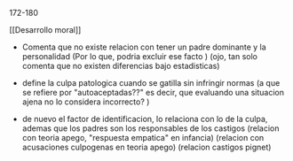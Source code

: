 172-180

[[Desarrollo moral]]
- Comenta que no existe relacion con tener un padre dominante y la personalidad
(Por lo que, podria excluir ese facto )
(ojo, tan solo comenta que no existen diferencias bajo estadisticas)
- define la culpa patologica cuando se gatilla sin infringir normas
(a que se refiere por "autoaceptadas??" 
es decir, que evaluando una situacion ajena no lo considera incorrecto?
)

- de nuevo el factor de identificacion, lo relaciona con lo de la culpa, ademas que los padres son los responsables de los castigos
(relacion con teoria apego, "respuesta empatica" en infancia)
(relacion con acusaciones culpogenas en teoria apego)
(relacion castigos pignet)
